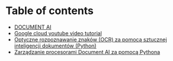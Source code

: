 # Table of contents

* [DOCUMENT AI](README.md)
* [Google cloud youtube video tutorial](google-cloud-youtube-video-tutorial.md)
* [Optyczne rozpoznawanie znaków (OCR) za pomocą sztucznej inteligencji dokumentów (Python)](optyczne-rozpoznawanie-znakow-ocr-za-pomoca-sztucznej-inteligencji-dokumentow-python.md)
* [Zarządzanie procesorami Document AI za pomocą Pythona](zarzadzanie-procesorami-document-ai-za-pomoca-pythona.md)

